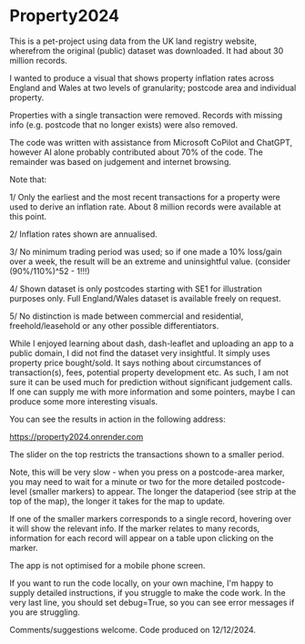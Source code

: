 # Property2024

This is a pet-project using data from the UK land registry website, wherefrom the original (public) dataset was downloaded. It had about 30 million records.

I wanted to produce a visual that shows property inflation rates across England and Wales at two levels of granularity; postcode area and individual property. 

Properties with a single transaction were removed. Records with missing info (e.g. postcode that no longer exists) were also removed. 

The code was written with assistance from Microsoft CoPilot and ChatGPT, however AI alone probably contributed about 70% of the code.
The remainder was based on judgement and internet browsing.

Note that: 

  1/ Only the earliest and the most recent transactions for a property were used to derive an inflation rate. About 8 million records were available at this point. 

  2/ Inflation rates shown are annualised.

  3/ No minimum trading period was used; so if one made a 10% loss/gain over a week, the result will be an extreme and uninsightful value. (consider (90%/110%)^52 - 1!!!)

  4/ Shown dataset is only postcodes starting with SE1 for illustration purposes only. Full England/Wales dataset is available freely on request.
  
  5/ No distinction is made between commercial and residential, freehold/leasehold or any other possible differentiators. 

While I enjoyed learning about dash, dash-leaflet and uploading an app to a public domain, I did not find the dataset very insightful. It simply uses property price bought/sold. It says nothing about circumstances of transaction(s), fees, potential property development etc. As such, I am not sure it can be used much for prediction without significant judgement calls. If one can supply me with more information and some pointers, maybe I can produce some more interesting visuals.


You can see the results in action in the following address: 

https://property2024.onrender.com


The slider on the top restricts the transactions shown to a smaller period.

Note, this will be very slow - when you press on a postcode-area marker, you may need to wait for a minute or two for the more detailed postcode-level (smaller markers) to appear. The longer the dataperiod (see strip at the top of the map), the longer it takes for the map to update.

If one of the smaller markers corresponds to a single record, hovering over it will show the relevant info. If the marker relates to many records, information for each record will appear on a table upon clicking on the marker.

The app is not optimised for a mobile phone screen.

If you want to run the code locally, on your own machine, I'm happy to supply detailed instructions, if you struggle to make the code work. In the very last line, you should set debug=True, so you can see error messages if you are struggling. 

Comments/suggestions welcome. Code produced on 12/12/2024.
